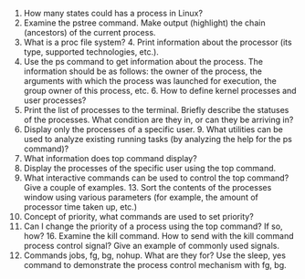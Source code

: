1. How many states could has a process in Linux?
2. Examine the pstree command. Make output (highlight) the chain (ancestors) of the current process.
3. What is a proc file system? 4. Print information about the processor (its type, supported technologies, etc.).
5. Use the ps command to get information about the process. The information should be as follows: the owner of the process, the arguments with which the process was launched for execution, the group owner of this process, etc. 6. How to define kernel processes and user processes?
7. Print the list of processes to the terminal. Briefly describe the statuses of the processes. What condition are they in, or can they be arriving in?
8. Display only the processes of a specific user. 9. What utilities can be used to analyze existing running tasks (by analyzing the help for the ps command)?
10. What information does top command display?
12. Display the processes of the specific user using the top command.
12. What interactive commands can be used to control the top command? Give a couple of examples. 13. Sort the contents of the processes window using various parameters (for example, the amount of processor time taken up, etc.)
14. Concept of priority, what commands are used to set priority?
15. Can I change the priority of a process using the top command? If so, how? 16. Examine the kill command. How to send with the kill command
process control signal? Give an example of commonly used signals.
17. Commands jobs, fg, bg, nohup. What are they for? Use the sleep, yes command to demonstrate the process control mechanism with fg, bg.